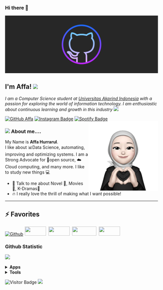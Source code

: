 ### Hi there 👋

![Gambaran Daerah Rumahku!](/san-juan-mountains.jpg)
<h2> I'm Affa! <img src="https://media.giphy.com/media/mGcNjsfWAjY5AEZNw6/giphy.gif" width="50"></h2>

<p><em>I am a Computer Science student at <a href="https://www.akprind.ac.id/">Universitas Akprind Indonesia</a> with a passion for exploring the world of information technology. I am enthusiastic about continuous learning and growth in this industry
 <img src=https://media.giphy.com/media/fYSnHlufseco8Fh93Z/giphy.gif width="30">
</em></p>

[![GitHub Affa](https://img.shields.io/github/followers/avaxyz?label=follow&style=social)](https://github.com/avaxyz)
[![Instagram Badge](https://img.shields.io/badge/-affaadiba-purple?style=flat-square&logo=instagram&logoColor=white&link=https://instagram.com/affadiba/)](https://instagram.com/affaadiba)
[![Spotify Badge](https://img.shields.io/badge/-Spotify-1DB954?style=flat&logo=Spotify&logoColor=white)](https://open.spotify.com/track/3nH6JdYvrM7cnLT7xMrEKX?si=d6ff6e94cc0f4af7")
<img src="/me.jpg" width="230" align="right"> 

### <img src="https://media.giphy.com/media/VgCDAzcKvsR6OM0uWg/giphy.gif" width="50"> About me....

My Name is **Affa Hurrarul**.<br>
I like about :bar_chart:Data Science, automating, improving and optimizing systems. I am a Strong Advocate for 📜open source, :cloud:Cloud computing, and many more. I like to study new things 💻
<!--- - :bulb: I'm interested in all things data: **Big Data, Cloud, Data Science** -->
- 💬 Talk to me about Novel 📘, Movies 🎥, K-Dramas🎥
- 🔥 I really love the thrill of making what I want possible!

<hr>

## ⚡ Favorites
[![Github](https://img.shields.io/badge/-Github-181717?style=for-the-badge&logo=Github&logoColor=white)](https://github.com/avaxyz)
<img src="https://img.shields.io/badge/HTML-239120?style=for-the-badge&logo=html5&logoColor=white" width="70" height="30" style="vertical-align:down; margin:2px">
<img src="https://img.shields.io/badge/C%2B%2B-00599C?style=for-the-badge&logo=c%2B%2B&logoColor=white" width="70" height="30" style="vertical-align:down; margin:2px">
<img src="https://img.shields.io/badge/Python-14354C?style=for-the-badge&logo=python&logoColor=white" width="80" height="30" style="vertical-align:down; margin:2px">
<img src="https://img.shields.io/badge/Java-ED8B00?style=for-the-badge&logo=openjdk&logoColor=white" width="70" height="30" style="vertical-align:down; margin:2px">

### Github Statistic

<p align="left">
<a href="https://github.com/avaxyz">
  <img height="180em" src="https://github-readme-stats-eight-theta.vercel.app/api?username=avaxyz&show_icons=true&theme=algolia&include_all_commits=true&count_private=true"/>
</a>
</p>

<details>
  <summary><b>Apps</b></summary>
<img src="https://img.shields.io/badge/GitHub-100000?style=for-the-badge&logo=github&logoColor=white" width="100" height="30" style="vertical-align:down; margin:2px">
<img src="https://img.shields.io/badge/Visual_Studio_Code-0078D4?style=for-the-badge&logo=visual%20studio%20code&logoColor=white" width="130" height="30" style="vertical-align:down; margin:2px">
<img src="https://img.shields.io/badge/Microsoft_Excel-217346?style=for-the-badge&logo=microsoft-excel&logoColor=white" width="120" height="30" style="vertical-align:down; margin:2px">
<img src="https://img.shields.io/badge/Microsoft_Access-A4373A?style=for-the-badge&logo=microsoft-access&logoColor=white" width="130" height="30" style="vertical-align:down; margin:2px">
<img src="https://img.shields.io/badge/Microsoft_Word-2B579A?style=for-the-badge&logo=microsoft-word&logoColor=white" width="130" height="30" style="vertical-align:down; margin:2px">
</details>


<details>
  <summary><b>Tools</b></summary>
<!-- 
![PostgreSQL](https://img.shields.io/badge/-PostgreSQL-336791?style=flat-square&logo=postgresql) 
![MySQL](https://img.shields.io/badge/-MySQL-black?style=flat-square&logo=mysql)
![GitHub](https://img.shields.io/badge/-GitHub-181717?style=flat-square&logo=github) 
-->
<img src="https://img.shields.io/badge/PostgreSQL-316192?style=for-the-badge&logo=postgresql&logoColor=white" width="100" height="30" style="vertical-align:down; margin:2px">
<img src="https://img.shields.io/badge/MySQL-00000F?style=for-the-badge&logo=mysql&logoColor=white" width="80" height="30" style="vertical-align:down; margin:2px">
<img src="https://img.shields.io/badge/JavaScript-F7DF1E?style=for-the-badge&logo=javascript&logoColor=black" width="100" height="30" style="vertical-align:down; margin:2px">
<img src="https://img.shields.io/badge/Windows-0078D6?style=for-the-badge&logo=windows&logoColor=white" width="90" height="30" style="vertical-align:down; margin:2px">
<img src="https://img.shields.io/badge/Canva-%2300C4CC.svg?&style=for-the-badge&logo=Canva&logoColor=white" width="80" height="30" style="vertical-align:down; margin:2px">
<img src="https://img.shields.io/badge/Figma-F24E1E?style=for-the-badge&logo=figma&logoColor=white" width="80" height="30" style="vertical-align:down; margin:2px">

<!-- 
<img title="Python" alt="Python" src="https://raw.githubusercontent.com/Thomas-George-T/Thomas-George-T/master/assets/python.svg" width="40" height="40" style="vertical-align:down; margin:4px"/>
<img title="MySQL" alt="MySQL" src="https://raw.githubusercontent.com/Thomas-George-T/Thomas-George-T/master/assets/mysql.svg" width="40" height="40" style="vertical-align:down; margin:4px"/>
<img title="linux" alt="linux" src="https://raw.githubusercontent.com/Thomas-George-T/Thomas-George-T/master/assets/linux-tux.svg" width="40" style="vertical-align:down; margin:4px"/>	
-->
</details>


![Visitor Badge](https://visitor-badge.laobi.icu/badge?page_id=avaxyz.avaxyz)
![](https://komarev.com/ghpvc/?username=avaxyz&style=flat-square&label=Views)
